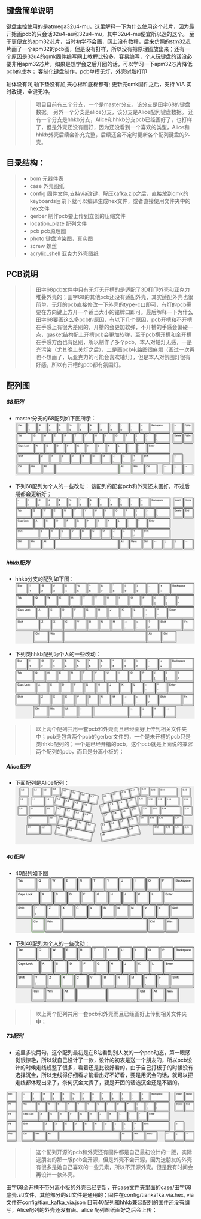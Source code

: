 ## 键盘简单说明

键盘主控使用的是atmega32u4-mu，这里解释一下为什么使用这个芯片，因为最开始画pcb的只会话32u4-au和32u4-mu，其中32u4-mu便宜所以选的这个。
至于更便宜的apm32芯片，当时初学不会画，网上没有教程，后来仿照的stm32芯片画了一个apm32的pcb图，但是没有打样，所以没有把原理图放出来；还有一个原因是32u4的qmk固件编写网上教程比较多，容易编写，个人玩键盘的话没必要非用apm32芯片，如果是想学会之后开团的话，可以学习一下apm32芯片降低pcb的成本；
客制化键盘制作，pcb单模无灯，外壳树脂打印
<!-- <details><summary>打字音在B站有分享</summary>https://www.bilibili.com/video/BV1YA4y1Z7aT?spm_id_from=333.999.0.</details> -->
轴体没有润,轴下垫没有加,夹心棉和底棉都有;
更新完qmk固件之后，支持 VIA 实时改键，全键无冲。

>>项目目前有三个分支，一个是master分支，该分支是田字68的键盘数据。
>>另外一个分支是alice分支，该分支是Alice配列键盘数据。
>>还有一个分支是hhkb分支，Alice和hhkb分支pcb已经画好了，也打样了，但是外壳还没有画好，因为还没看到一个喜欢的类型，Alice和hhkb外壳后续会补充完整，后续还会不定时更新各个配列键盘的外壳。

## 目录结构：  
>+ bom 元器件表  
>+ case 外壳图纸  
>+ config 固件文件,支持via改键，解压kafka.zip之后，直接放到qmk的keyboards目录下就可以编译生成hex文件，或者直接使用文件夹中的hex文件  
>+ gerber 制作pcb要上传到立创的压缩文件  
>+ location_plate 配列文件  
>+ pcb pcb原理图  
>+ photo 键盘渲染图，真实图  
>+ screw 螺丝  
>+ acrylic_shell 亚克力外壳图纸

## PCB说明
>>田字68pcb文件中只有无灯无开槽的是适配了3D打印外壳和亚克力堆叠外壳的；田字68的其他pcb还没有适配外壳，其实适配外壳也很简单，无灯的pcb直接修改一下外壳的type-c口即可，有灯的pcb需要在方向键上方开一个适当大小的铭牌口即可。最后解释一下为什么田字68要画这么多pcb的原因，有以下几个原因，pcb开槽和不开槽在手感上有很大差别的，开槽的会更加软弹，不开槽的手感会偏硬一点，gasket结构配上开槽pcb会更加软弹，至于pcb横开槽和全开槽在手感方面也有区别，所以制作了多个pcb，本人对轴灯无感，一是光污染（尤其晚上关灯之后），二是画pcb电路图很麻烦（画过一次再也不想画了，玩亚克力的可能会喜欢轴灯），但是本人对氛围灯很有好感，所以有开槽的pcb都有氛围灯。

## 配列图

##### 68配列
+ master分支的68配列如下图所示：
![image](https://github.com/LXF-YZP/Customized_keyboard/blob/master/photo/68%E9%85%8D%E5%88%97.png)

+ 下列68配列为个人的一些改动：
该配列的配套pcb和外壳还未画好，不过后期都会更新好；
![image](https://github.com/LXF-YZP/Customized_keyboard/blob/master/photo/68vim%E9%85%8D%E5%88%97.png)


##### hhkb配列
+ hhkb分支的配列如下图：
![image](https://github.com/LXF-YZP/Customized_keyboard/blob/master/photo/hhkb.png)

+ 下列类hhkb配列为个人的一些改动：
![image](https://github.com/LXF-YZP/Customized_keyboard/blob/master/photo/hhkbvim.png)
>> 以上两个配列共用一套pcb和外壳而且已经画好上传到相关文件夹中；pcb是包含两个pcb的gerber文件的，一个是未开槽的pcb只是类hhkb配列的；一个是已经开槽的pcb，这个pcb就是上面说的兼容两个配列的pcb，而且是分离小板的；

##### Alice配列
+ 下面配列是Alice配列：
![image](https://github.com/LXF-YZP/Customized_keyboard/blob/master/photo/Alice.png)

##### 40配列

+ 40配列如下图
![image](https://github.com/LXF-YZP/Customized_keyboard/blob/master/photo/40%E9%85%8D%E5%88%97.png)

+ 下列40配列为个人的一些改动：
![image](https://github.com/LXF-YZP/Customized_keyboard/blob/master/photo/40vim%E9%85%8D%E5%88%97.png)
>> 以上两个配列共用一套pcb和外壳而且已经画好上传到相关文件夹中；

##### 73配列

+ 这里多说两句，这个配列最初是在B站看到别人发的一个pcb动态，第一眼感觉很惊艳，所以就自己设计了一款，设计的初衷是送一个朋友的，所以pcb设计的时候走线规整了很多，看着还是比较好看的，由于自己打板子的时候没有选择沉金，所以走线得仔细看才能看出好不好看，要是用沉金的话，就可以把走线都体现出来了，奈何沉金太贵了，要是开团的话选沉金还是不错的。

![image](https://github.com/LXF-YZP/Customized_keyboard/blob/master/photo/73%E9%85%8D%E5%88%97.png)

>> 这个配列开源的pcb和外壳还有固件都是自己最初设计的一版，实际送朋友的那一版pcb会开源，但是外壳不会开源，因为送朋友的外壳有很多是她自己喜欢的一些元素，所以不开源外壳。但是我有时间会再设计一款外壳。

田字68全开槽不带分离小板的外壳已经更新，在case文件夹里面的case/田字68底壳.stl文件，其他部分的stl文件是通用的；固件在config/tiankafka_via.hex, via文件在config/tian_kafka_via.json
目前40配列和hhkb兼容配列的固件还没有编写，Alice配列的外壳还没有画。alice 配列图纸画好之后会上传；
